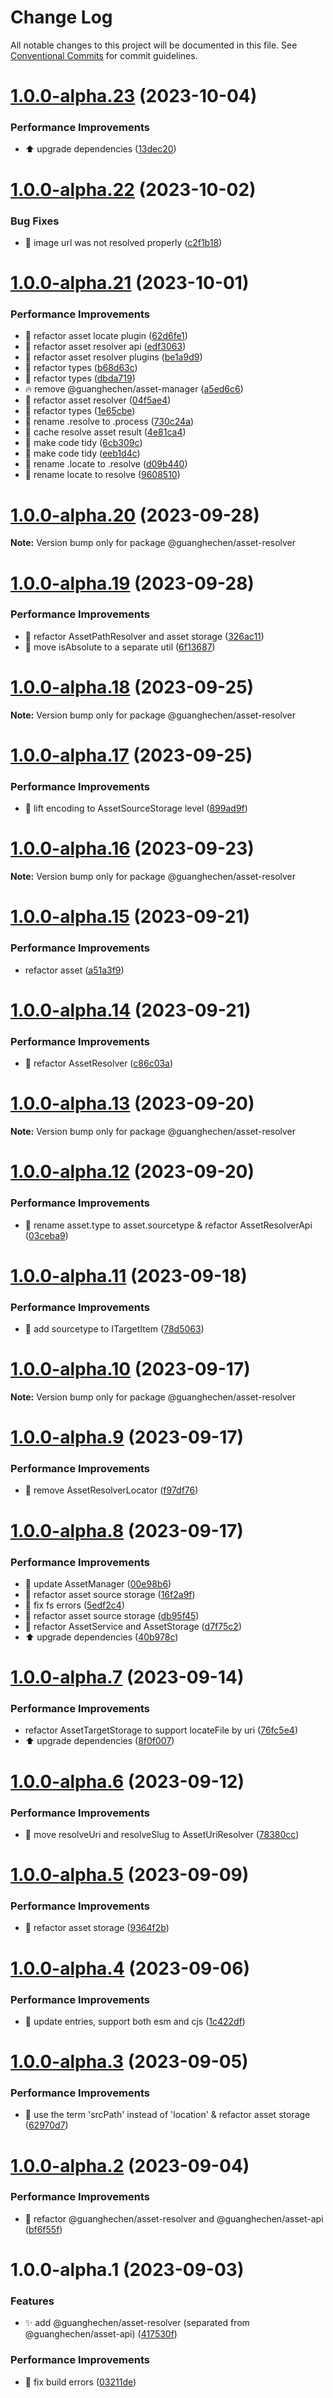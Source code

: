 # Change Log

All notable changes to this project will be documented in this file.
See [Conventional Commits](https://conventionalcommits.org) for commit guidelines.

# [1.0.0-alpha.23](https://github.com/guanghechen/asset/compare/@guanghechen/asset-resolver@1.0.0-alpha.22...@guanghechen/asset-resolver@1.0.0-alpha.23) (2023-10-04)


### Performance Improvements

* ⬆️ upgrade dependencies ([13dec20](https://github.com/guanghechen/asset/commit/13dec20e863b16c04585c448dfaa867d4c79d27d))





# [1.0.0-alpha.22](https://github.com/guanghechen/asset/compare/@guanghechen/asset-resolver@1.0.0-alpha.21...@guanghechen/asset-resolver@1.0.0-alpha.22) (2023-10-02)


### Bug Fixes

* 🐛 image url was not resolved properly ([c2f1b18](https://github.com/guanghechen/asset/commit/c2f1b1842d1d28fdc6c496d38cfcacd0888a369e))





# [1.0.0-alpha.21](https://github.com/guanghechen/asset/compare/@guanghechen/asset-resolver@1.0.0-alpha.20...@guanghechen/asset-resolver@1.0.0-alpha.21) (2023-10-01)


### Performance Improvements

* :art:  refactor asset locate plugin ([62d6fe1](https://github.com/guanghechen/asset/commit/62d6fe12c01c182216a599c3743978a1e65b17d6))
* :art:  refactor asset resolver api ([edf3063](https://github.com/guanghechen/asset/commit/edf3063491b29ea4f3e22da59be61f5c5c4753af))
* :art:  refactor asset resolver plugins ([be1a9d9](https://github.com/guanghechen/asset/commit/be1a9d9e67161424251397adc7f0b8001b7747fc))
* :art:  refactor types ([b68d63c](https://github.com/guanghechen/asset/commit/b68d63c8f0d27f830c5dc782563209ee448386ff))
* :art:  refactor types ([dbda719](https://github.com/guanghechen/asset/commit/dbda7199a8d31dd16fc908fce53a52d1be9e4f05))
* :fire:  remove @guanghechen/asset-manager ([a5ed6c6](https://github.com/guanghechen/asset/commit/a5ed6c67be6007c2fec1b1ba6fbea82a022d6e29))
* :art:  refactor asset resolver ([04f5ae4](https://github.com/guanghechen/asset/commit/04f5ae4ce5fdcb0386619896ebf5cb1fcdfb8042))
* :art:  refactor types ([1e65cbe](https://github.com/guanghechen/asset/commit/1e65cbe12aec8c6b8f7ba9eeedcfeb13a4e583cb))
* 🎨 rename .resolve to .process ([730c24a](https://github.com/guanghechen/asset/commit/730c24a105024818f4307705c394854721def35a))
* 🎨 cache resolve asset result ([4e81ca4](https://github.com/guanghechen/asset/commit/4e81ca46d8975119b30df3c88c02f1e624570f6d))
* 🎨 make code tidy ([6cb309c](https://github.com/guanghechen/asset/commit/6cb309c64a365a5930f19249aab1b202d17c3f06))
* 🎨 make code tidy ([eeb1d4c](https://github.com/guanghechen/asset/commit/eeb1d4ccb564c6be1c6df705dded905006face47))
* 🎨 rename .locate to .resolve ([d09b440](https://github.com/guanghechen/asset/commit/d09b44070bd0e9a907faf6a8dc741a887a9a1042))
* 🎨 rename locate to resolve ([9608510](https://github.com/guanghechen/asset/commit/960851018037365e1122377f43fd8c468f460214))





# [1.0.0-alpha.20](https://github.com/guanghechen/asset/compare/@guanghechen/asset-resolver@1.0.0-alpha.19...@guanghechen/asset-resolver@1.0.0-alpha.20) (2023-09-28)

**Note:** Version bump only for package @guanghechen/asset-resolver





# [1.0.0-alpha.19](https://github.com/guanghechen/asset/compare/@guanghechen/asset-resolver@1.0.0-alpha.18...@guanghechen/asset-resolver@1.0.0-alpha.19) (2023-09-28)


### Performance Improvements

* :art:  refactor AssetPathResolver and asset storage ([326ac11](https://github.com/guanghechen/asset/commit/326ac1126cef6fdc4b5074fae8356d9d664efd98))
* 🎨 move isAbsolute to a separate util ([6f13687](https://github.com/guanghechen/asset/commit/6f1368727687ba8cc52df76f150e6496fc4cec4a))





# [1.0.0-alpha.18](https://github.com/guanghechen/asset/compare/@guanghechen/asset-resolver@1.0.0-alpha.17...@guanghechen/asset-resolver@1.0.0-alpha.18) (2023-09-25)

**Note:** Version bump only for package @guanghechen/asset-resolver





# [1.0.0-alpha.17](https://github.com/guanghechen/asset/compare/@guanghechen/asset-resolver@1.0.0-alpha.16...@guanghechen/asset-resolver@1.0.0-alpha.17) (2023-09-25)


### Performance Improvements

* 🎨 lift encoding to AssetSourceStorage level ([899ad9f](https://github.com/guanghechen/asset/commit/899ad9f1fbb1510696592d8782844993f3b46305))





# [1.0.0-alpha.16](https://github.com/guanghechen/asset/compare/@guanghechen/asset-resolver@1.0.0-alpha.15...@guanghechen/asset-resolver@1.0.0-alpha.16) (2023-09-23)

**Note:** Version bump only for package @guanghechen/asset-resolver





# [1.0.0-alpha.15](https://github.com/guanghechen/asset/compare/@guanghechen/asset-resolver@1.0.0-alpha.14...@guanghechen/asset-resolver@1.0.0-alpha.15) (2023-09-21)


### Performance Improvements

* refactor asset ([a51a3f9](https://github.com/guanghechen/asset/commit/a51a3f958535491311f7aa4a9b473807bb0960c0))





# [1.0.0-alpha.14](https://github.com/guanghechen/asset/compare/@guanghechen/asset-resolver@1.0.0-alpha.13...@guanghechen/asset-resolver@1.0.0-alpha.14) (2023-09-21)


### Performance Improvements

* :art: refactor AssetResolver ([c86c03a](https://github.com/guanghechen/asset/commit/c86c03ab65ae28dd9917ddc92f31efdd7e5488e1))





# [1.0.0-alpha.13](https://github.com/guanghechen/asset/compare/@guanghechen/asset-resolver@1.0.0-alpha.12...@guanghechen/asset-resolver@1.0.0-alpha.13) (2023-09-20)

**Note:** Version bump only for package @guanghechen/asset-resolver





# [1.0.0-alpha.12](https://github.com/guanghechen/asset/compare/@guanghechen/asset-resolver@1.0.0-alpha.11...@guanghechen/asset-resolver@1.0.0-alpha.12) (2023-09-20)


### Performance Improvements

* 🎨 rename asset.type to asset.sourcetype & refactor AssetResolverApi ([03ceba9](https://github.com/guanghechen/asset/commit/03ceba9a303ea458cb4cb7660d5a2bd2288e393d))





# [1.0.0-alpha.11](https://github.com/guanghechen/asset/compare/@guanghechen/asset-resolver@1.0.0-alpha.10...@guanghechen/asset-resolver@1.0.0-alpha.11) (2023-09-18)


### Performance Improvements

* 🎨 add sourcetype to ITargetItem ([78d5063](https://github.com/guanghechen/asset/commit/78d5063cd824eee957196bcd5d9aeb2f6fee5232))





# [1.0.0-alpha.10](https://github.com/guanghechen/asset/compare/@guanghechen/asset-resolver@1.0.0-alpha.9...@guanghechen/asset-resolver@1.0.0-alpha.10) (2023-09-17)

**Note:** Version bump only for package @guanghechen/asset-resolver





# [1.0.0-alpha.9](https://github.com/guanghechen/asset/compare/@guanghechen/asset-resolver@1.0.0-alpha.8...@guanghechen/asset-resolver@1.0.0-alpha.9) (2023-09-17)


### Performance Improvements

* 🎨 remove AssetResolverLocator ([f97df76](https://github.com/guanghechen/asset/commit/f97df7656398ea385c8b858781241e7d022beb49))





# [1.0.0-alpha.8](https://github.com/guanghechen/asset/compare/@guanghechen/asset-resolver@1.0.0-alpha.7...@guanghechen/asset-resolver@1.0.0-alpha.8) (2023-09-17)


### Performance Improvements

* :art:  update AssetManager ([00e98b6](https://github.com/guanghechen/asset/commit/00e98b63d3e32869606c58d0c89140f0eabe6ec9))
* :art:  refactor asset source storage ([16f2a9f](https://github.com/guanghechen/asset/commit/16f2a9fce1667bc9735ac77e7ac520117d1efe7c))
* :bug:  fix fs errors ([5edf2c4](https://github.com/guanghechen/asset/commit/5edf2c408c8a302033c931380431c296c79d90cd))
* :art:  refactor asset source storage ([db95f45](https://github.com/guanghechen/asset/commit/db95f45a1b35d8d055145d0720291e99474a05e2))
* :art: refactor AssetService and AssetStorage ([d7f75c2](https://github.com/guanghechen/asset/commit/d7f75c21411a3b61cfd0ee008b01876292ec591d))
* ⬆️ upgrade dependencies ([40b978c](https://github.com/guanghechen/asset/commit/40b978c33285507b66b39be29924868b9bbf11b7))





# [1.0.0-alpha.7](https://github.com/guanghechen/asset/compare/@guanghechen/asset-resolver@1.0.0-alpha.6...@guanghechen/asset-resolver@1.0.0-alpha.7) (2023-09-14)


### Performance Improvements

* refactor AssetTargetStorage to support locateFile by uri ([76fc5e4](https://github.com/guanghechen/asset/commit/76fc5e45a867ba93b9919694313e6b111b9d0dfd))
* ⬆️ upgrade dependencies ([8f0f007](https://github.com/guanghechen/asset/commit/8f0f0077b1c0c928f4d6c6446a5704e1b808a811))





# [1.0.0-alpha.6](https://github.com/guanghechen/asset/compare/@guanghechen/asset-resolver@1.0.0-alpha.5...@guanghechen/asset-resolver@1.0.0-alpha.6) (2023-09-12)


### Performance Improvements

* 🎨 move resolveUri and resolveSlug to AssetUriResolver ([78380cc](https://github.com/guanghechen/asset/commit/78380cc60d3c36039b4df1629b86708378a6e0b3))





# [1.0.0-alpha.5](https://github.com/guanghechen/asset/compare/@guanghechen/asset-resolver@1.0.0-alpha.4...@guanghechen/asset-resolver@1.0.0-alpha.5) (2023-09-09)


### Performance Improvements

* :art:  refactor asset storage ([9364f2b](https://github.com/guanghechen/asset/commit/9364f2b8720043092682331a97105328703e1af6))





# [1.0.0-alpha.4](https://github.com/guanghechen/asset/compare/@guanghechen/asset-resolver@1.0.0-alpha.3...@guanghechen/asset-resolver@1.0.0-alpha.4) (2023-09-06)


### Performance Improvements

* 🔧 update entries, support both esm and cjs ([1c422df](https://github.com/guanghechen/asset/commit/1c422df615d11c2f0a3adbba913b2652c802dd2f))





# [1.0.0-alpha.3](https://github.com/guanghechen/asset/compare/@guanghechen/asset-resolver@1.0.0-alpha.2...@guanghechen/asset-resolver@1.0.0-alpha.3) (2023-09-05)


### Performance Improvements

* 🎨 use the term 'srcPath' instead of 'location' & refactor asset storage ([62970d7](https://github.com/guanghechen/asset/commit/62970d7a679e1ce344cf2710e3f9715006da2a29))





# [1.0.0-alpha.2](https://github.com/guanghechen/asset/compare/@guanghechen/asset-resolver@1.0.0-alpha.1...@guanghechen/asset-resolver@1.0.0-alpha.2) (2023-09-04)


### Performance Improvements

* :art:  refactor @guanghechen/asset-resolver and @guanghechen/asset-api ([bf6f55f](https://github.com/guanghechen/asset/commit/bf6f55f989bf44b8afa95592d66b8ccf604bf12b))





# 1.0.0-alpha.1 (2023-09-03)


### Features

* ✨ add @guanghechen/asset-resolver (separated from @guanghechen/asset-api) ([417530f](https://github.com/guanghechen/asset/commit/417530f6c7ad654e86735490e7d291b53faf46cc))


### Performance Improvements

* 🔧 fix build errors ([03211de](https://github.com/guanghechen/asset/commit/03211deb4046e082943706283588dc821253e875))
